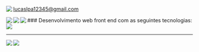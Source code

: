 <img  align='left' src="https://img.shields.io/badge/Gmail-D14836?style=for-the-badge&logo=gmail&logoColor=white">  lucaslpa12345@gmail.com
<p>
### Desenvolvimento web front end com as seguintes tecnologias:

<img align='left' src="https://img.shields.io/badge/React-20232A?style=for-the-badge&logo=react&logoColor=61DAFB" >
<img align='left' src="https://img.shields.io/badge/React_Router-CA4245?style=for-the-badge&logo=react-router&logoColor=white" >
<img align='left' src="https://img.shields.io/badge/Sass-CC6699?style=for-the-badge&logo=sass&logoColor=white">
<img  src="https://img.shields.io/badge/TypeScript-007ACC?style=for-the-badge&logo=typescript&logoColor=white">

<p>

</p>

<hr>

<img align='left' src="https://github-readme-stats.vercel.app/api/top-langs/?username=lucaslpa12345&hide=html&layout=defalut&theme=default)](https://github.com/lucaslpa12345/">
<img  src="https://github-readme-stats.vercel.app/api?username=lucaslpa12345&theme=default)](https://github.com/lucaslpa12345/">

